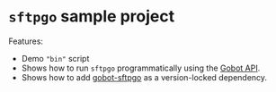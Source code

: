 # `sftpgo` sample project

Features:

- Demo `"bin"` script
- Shows how to run `sftpgo` programmatically using the [Gobot API](https://github.com/benallfree/gobot/tree/v1.0.0-alpha.32/docs/readme.md).
- Shows how to add [gobot-sftpgo](https://www.npmjs.com/package/gobot-sftpgo) as a version-locked dependency.
